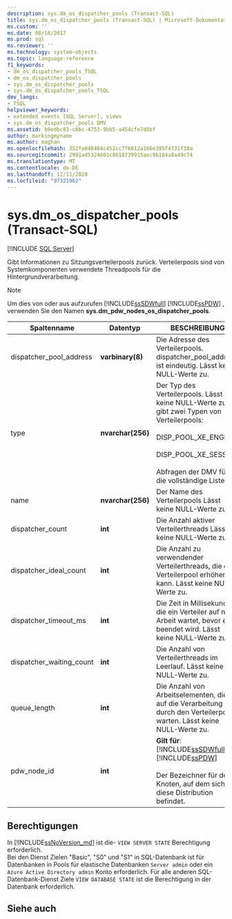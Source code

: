 ```yaml
---
description: sys.dm_os_dispatcher_pools (Transact-SQL)
title: sys.dm_os_dispatcher_pools (Transact-SQL) | Microsoft-Dokumentation
ms.custom: ''
ms.date: 08/18/2017
ms.prod: sql
ms.reviewer: ''
ms.technology: system-objects
ms.topic: language-reference
f1_keywords:
- dm_os_dispatcher_pools_TSQL
- dm_os_dispatcher_pools
- sys.dm_os_dispatcher_pools
- sys.dm_os_dispatcher_pools_TSQL
dev_langs:
- TSQL
helpviewer_keywords:
- extended events [SQL Server], views
- sys.dm_os_dispatcher_pools DMV
ms.assetid: b9edbc83-c6bc-4753-9bb5-a454cfe7d6bf
author: markingmyname
ms.author: maghan
ms.openlocfilehash: 352fe048404c452cc7f6012a166e395f4731f38a
ms.sourcegitcommit: 2991ad5324601c8618739915aec9b184a8a49c74
ms.translationtype: MT
ms.contentlocale: de-DE
ms.lasthandoff: 12/11/2020
ms.locfileid: "97321962"
---
```

# <a name="sysdm_os_dispatcher_pools-transact-sql"></a>sys.dm_os_dispatcher_pools (Transact-SQL)
[!INCLUDE [SQL Server](../../includes/applies-to-version/sqlserver.md)]

  Gibt Informationen zu Sitzungsverteilerpools zurück. Verteilerpools sind von Systemkomponenten verwendete Threadpools für die Hintergrundverarbeitung.  
  
> [!NOTE]  
>  Um dies von oder aus aufzurufen [!INCLUDE[ssSDWfull](../../includes/sssdwfull-md.md)] [!INCLUDE[ssPDW](../../includes/sspdw-md.md)] , verwenden Sie den Namen **sys.dm_pdw_nodes_os_dispatcher_pools**.  
  
|Spaltenname|Datentyp|BESCHREIBUNG|  
|-----------------|---------------|-----------------|  
|dispatcher_pool_address|**varbinary(8)**|Die Adresse des Verteilerpools. dispatcher_pool_address ist eindeutig. Lässt keine NULL-Werte zu.|  
|type|**nvarchar(256)**|Der Typ des Verteilerpools. Lässt keine NULL-Werte zu. Es gibt zwei Typen von Verteilerpools:<br /><br /> DISP_POOL_XE_ENGINE<br /><br /> DISP_POOL_XE_SESSION<br /><br /> Abfragen der DMV für die vollständige Liste|  
|name|**nvarchar(256)**|Der Name des Verteilerpools Lässt keine NULL-Werte zu.|  
|dispatcher_count|**int**|Die Anzahl aktiver Verteilerthreads Lässt keine NULL-Werte zu.|  
|dispatcher_ideal_count|**int**|Die Anzahl zu verwendender Verteilerthreads, die der Verteilerpool erhöhen kann. Lässt keine NULL-Werte zu.|  
|dispatcher_timeout_ms|**int**|Die Zeit in Millisekunden, die ein Verteiler auf neue Arbeit wartet, bevor er beendet wird. Lässt keine NULL-Werte zu.|  
|dispatcher_waiting_count|**int**|Die Anzahl von Verteilerthreads im Leerlauf. Lässt keine NULL-Werte zu.|  
|queue_length|**int**|Die Anzahl von Arbeitselementen, die auf die Verarbeitung durch den Verteilerpool warten. Lässt keine NULL-Werte zu.|  
|pdw_node_id|**int**|**Gilt für**: [!INCLUDE[ssSDWfull](../../includes/sssdwfull-md.md)] , [!INCLUDE[ssPDW](../../includes/sspdw-md.md)]<br /><br /> Der Bezeichner für den Knoten, auf dem sich diese Distribution befindet.|  
  
## <a name="permissions"></a>Berechtigungen

In [!INCLUDE[ssNoVersion_md](../../includes/ssnoversion-md.md)] ist die- `VIEW SERVER STATE` Berechtigung erforderlich.   
Bei den Dienst Zielen "Basic", "S0" und "S1" in SQL-Datenbank ist für Datenbanken in Pools für elastische Datenbanken `Server admin` oder ein `Azure Active Directory admin` Konto erforderlich. Für alle anderen SQL-Datenbank-Dienst Ziele `VIEW DATABASE STATE` ist die Berechtigung in der Datenbank erforderlich.   

## <a name="see-also"></a>Siehe auch  
  
  


